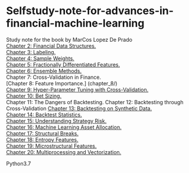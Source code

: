 # Selfstudy-note-for-advances-in-financial-machine-learning  
Study note for the book <Advances in Financial Machine Learning> by MarCos Lopez De Prado  
  [Chapter 2: Financial Data Structures.](chapter_2/)  
  [Chapter 3: Labeling.](chapter_3/)  
  [Chapter 4: Sample Weights.](chapter_4/)  
  [Chapter 5: Fractionally Differentiated Features.](chapter_5/)  
  [Chapter 6: Ensemble Methods.](chapter_6/)  
  Chapter 7: Cross-Validation in Finance.   
  [Chapter 8: Feature Importance.] (chapter_8/)  
  [Chapter 9: Hyper-Parameter Tuning with Cross-Validation.](chapter_9/)  
  [Chapter 10: Bet Sizing.](chapter_10/)  
  Chapter 11: The Dangers of Backtesting.
  Chapter 12: Backtesting through Cross-Validation
  [Chapter 13: Backtesting on Synthetic Data.](chapter_13/)  
  [Chapter 14: Backtest Statistics.](chapter_14/)  
  [Chapter 15: Understanding Strategy Risk.](chapter_15/)  
  [Chapter 16: Machine Learning Asset Allocation.](chapter_16/)  
  [Chapter 17: Structural Breaks.](chapter_17/)  
  [Chapter 18: Entropy Features.](chapter_18/)  
  [Chapter 19: Microstructural Features.](chapter_19/)  
  [Chapter 20: Multiprocessing and Vectorization.](chapter_20/)  
  
  
  
  
  

Python3.7
